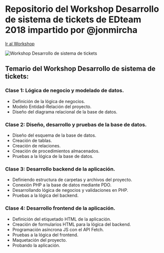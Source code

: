 # Repositorio del Workshop Desarrollo de sistema de tickets de EDteam 2018 impartido por @jonmircha

[Ir al Workshop](https://ed.team/cursos/app-tickets)

![Workshop Desarrollo de sistema de tickets](https://ed.team/sites/default/files/styles/large/public/courses/images/desarrollo-app-tickets.png)

## Temario del Workshop Desarrollo de sistema de tickets:

### Clase 1: Lógica de negocio y modelado de datos.

* Definición de la lógica de negocios.
* Modelo Entidad-Relación del proyecto.
* Diseño del diagrama relacional de la base de datos.

### Clase 2: Diseño, desarrollo y pruebas de la base de datos.

* Diseño del esquema de la base de datos.
* Creación de tablas.
* Creación de relaciones.
* Creación de procedimientos almacenados.
* Pruebas a la lógica de la base de datos.

### Clase 3: Desarrollo backend de la aplicación.

* Definiendo estructura de carpetas y archivos del proyecto.
* Conexión PHP a la base de datos mediante PDO.
* Desarrollando lógica de negocios y validaciones en PHP.
* Pruebas a la lógica del backend.

### Clase 4: Desarrollo frontend de la aplicación.

* Definición del etiquetado HTML de la aplicación.
* Creación de formularios HTML para la lógica del backend.
* Programación asíncrona JS con el API Fetch.
* Pruebas a la lógica del frontend.
* Maquetación del proyecto.
* Probando la aplicación.
